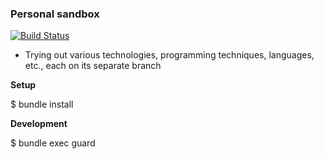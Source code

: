 ### Personal sandbox

[![Build Status](https://travis-ci.org/unboxit/ruby-lang.svg?branch=master)](https://travis-ci.org/unboxit/ruby-lang)

* Trying out various technologies, programming techniques, languages, etc., each on its separate branch

__Setup__

$ bundle install

__Development__

$ bundle exec guard

